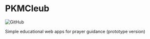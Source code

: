 # PKMCleub

![GitHub](https://img.shields.io/github/license/fahmij8/PKMCleub)


Simple educational web apps for prayer guidance (prototype version) 
